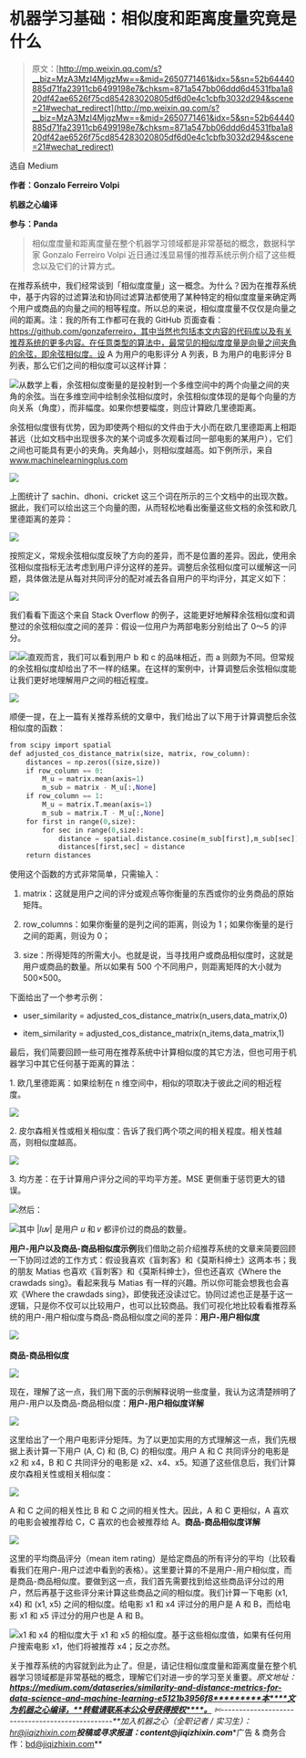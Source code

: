 # 机器学习基础：相似度和距离度量究竟是什么

> 原文：[http://mp.weixin.qq.com/s?__biz=MzA3MzI4MjgzMw==&mid=2650771461&idx=5&sn=52b64440885d71fa23911cb6499198e7&chksm=871a547bb06ddd6d4531fba1a820df42ae6526f75cd854283020805df6d0e4c1cbfb3032d294&scene=21#wechat_redirect](http://mp.weixin.qq.com/s?__biz=MzA3MzI4MjgzMw==&mid=2650771461&idx=5&sn=52b64440885d71fa23911cb6499198e7&chksm=871a547bb06ddd6d4531fba1a820df42ae6526f75cd854283020805df6d0e4c1cbfb3032d294&scene=21#wechat_redirect)

选自 Medium

**作者：Gonzalo Ferreiro Volpi**

**机器之心编译** 

**参与：Panda**

> 相似度度量和距离度量在整个机器学习领域都是非常基础的概念，数据科学家 Gonzalo Ferreiro Volpi 近日通过浅显易懂的推荐系统示例介绍了这些概念以及它们的计算方式。

在推荐系统中，我们经常谈到「相似度度量」这一概念。为什么？因为在推荐系统中，基于内容的过滤算法和协同过滤算法都使用了某种特定的相似度度量来确定两个用户或商品的向量之间的相等程度。所以总的来说，相似度度量不仅仅是向量之间的距离。注：我的所有工作都可在我的 GitHub 页面查看：https://github.com/gonzaferreiro，其中当然也包括本文内容的代码库以及有关推荐系统的更多内容。在任意类型的算法中，最常见的相似度度量是向量之间夹角的余弦，即余弦相似度。设 A 为用户的电影评分 A 列表，B 为用户的电影评分 B 列表，那么它们之间的相似度可以这样计算：

![](../Images/28c1bb9d82e9077f4bba50a81a0bcf29.jpg)从数学上看，余弦相似度衡量的是投射到一个多维空间中的两个向量之间的夹角的余弦。当在多维空间中绘制余弦相似度时，余弦相似度体现的是每个向量的方向关系（角度），而非幅度。如果你想要幅度，则应计算欧几里德距离。

余弦相似度很有优势，因为即使两个相似的文件由于大小而在欧几里德距离上相距甚远（比如文档中出现很多次的某个词或多次观看过同一部电影的某用户），它们之间也可能具有更小的夹角。夹角越小，则相似度越高。如下例所示，来自 www.machinelearningplus.com

![](../Images/01a0a2f433389254eab8ddb9a818c147.jpg)

上图统计了 sachin、dhoni、cricket 这三个词在所示的三个文档中的出现次数。据此，我们可以绘出这三个向量的图，从而轻松地看出衡量这些文档的余弦和欧几里德距离的差异：

![](../Images/a41748d82835578836bedba9ce161481.jpg)

按照定义，常规余弦相似度反映了方向的差异，而不是位置的差异。因此，使用余弦相似度指标无法考虑到用户评分这样的差异。调整后余弦相似度可以缓解这一问题，具体做法是从每对共同评分的配对减去各自用户的平均评分，其定义如下：

![](../Images/acca9f6d777dd5d22ba8f675249197dd.jpg)

我们看看下面这个来自 Stack Overflow 的例子，这能更好地解释余弦相似度和调整过的余弦相似度之间的差异：假设一位用户为两部电影分别给出了 0～5 的评分。

![](../Images/e06a9660cd2af66f6f5857b44fab5ead.jpg)![](../Images/aac42eea3dcc3cbc3d4c995135b0a9c0.jpg)直观而言，我们可以看到用户 b 和 c 的品味相近，而 a 则颇为不同。但常规的余弦相似度却给出了不一样的结果。在这样的案例中，计算调整后余弦相似度能让我们更好地理解用户之间的相近程度。

![](../Images/3ea1c1483c4d648123113e1b4ba9b756.jpg)

顺便一提，在上一篇有关推荐系统的文章中，我们给出了以下用于计算调整后余弦相似度的函数：

```py
from scipy import spatial
def adjusted_cos_distance_matrix(size, matrix, row_column):
    distances = np.zeros((size,size))
    if row_column == 0:
        M_u = matrix.mean(axis=1)
        m_sub = matrix - M_u[:,None]
    if row_column == 1:
        M_u = matrix.T.mean(axis=1)
        m_sub = matrix.T - M_u[:,None]
    for first in range(0,size):
        for sec in range(0,size):
            distance = spatial.distance.cosine(m_sub[first],m_sub[sec])
            distances[first,sec] = distance
    return distances 
```

使用这个函数的方式非常简单，只需输入：

1.  matrix：这就是用户之间的评分或观点等你衡量的东西或你的业务商品的原始矩阵。

2.  row_columns：如果你衡量的是列之间的距离，则设为 1；如果你衡量的是行之间的距离，则设为 0；

3.  size：所得矩阵的所需大小。也就是说，当寻找用户或商品相似度时，这就是用户或商品的数量。所以如果有 500 个不同用户，则距离矩阵的大小就为 500×500。

下面给出了一个参考示例：

*   user_similarity = adjusted_cos_distance_matrix(n_users,data_matrix,0)

*   item_similarity = adjusted_cos_distance_matrix(n_items,data_matrix,1)

最后，我们简要回顾一些可用在推荐系统中计算相似度的其它方法，但也可用于机器学习中其它任何基于距离的算法：

1\. 欧几里德距离：如果绘制在 n 维空间中，相似的项取决于彼此之间的相近程度。

![](../Images/8b13db900ef7802973f213e6c2939089.jpg)

2\. 皮尔森相关性或相关相似度：告诉了我们两个项之间的相关程度。相关性越高，则相似度越高。

![](../Images/f579ef0851c720bdffd8a812d85fdc20.jpg)

3\. 均方差：在于计算用户评分之间的平均平方差。MSE 更侧重于惩罚更大的错误。

![](../Images/a1aaeb3bd07096cddcd4c7d67fe6da83.jpg)然后：

![](../Images/8dc3b3429064feb918a1133c4fa70673.jpg)其中 |𝐼𝑢𝑣| 是用户 𝑢 和 𝑣 都评价过的商品的数量。

**用户-用户以及商品-商品相似度示例**我们借助之前介绍推荐系统的文章来简要回顾一下协同过滤的工作方式：假设我喜欢《盲刺客》和《莫斯科绅士》这两本书；我的朋友 Matias 也喜欢《盲刺客》和《莫斯科绅士》，但也还喜欢《Where the crawdads sing》。看起来我与 Matias 有一样的兴趣。所以你可能会想我也会喜欢《Where the crawdads sing》，即使我还没读过它。协同过滤也正是基于这一逻辑，只是你不仅可以比较用户，也可以比较商品。我们可视化地比较看看推荐系统的用户-用户相似度与商品-商品相似度之间的差异：**用户-用户相似度**

![](../Images/9e392811e24f9de85f17a41de8656e99.jpg) 

**商品-商品相似度**

![](../Images/dca1f49be5f7d34c4f073ef4b848118a.jpg)

现在，理解了这一点，我们用下面的示例解释说明一些度量，我认为这清楚辨明了用户-用户以及商品-商品相似度：**用户-用户相似度详解**

![](../Images/41646717ea8a9064e6a434258f3aba80.jpg)

这里给出了一个用户电影评分矩阵。为了以更加实用的方式理解这一点，我们先根据上表计算一下用户 (A, C) 和 (B, C) 的相似度。用户 A 和 C 共同评分的电影是 x2 和 x4，B 和 C 共同评分的电影是 x2、x4、x5。知道了这些信息后，我们计算皮尔森相关性或相关相似度：

![](../Images/d2d62ba880e9c83d8cfc8f6453fe7ef5.jpg)

A 和 C 之间的相关性比 B 和 C 之间的相关性大。因此，A 和 C 更相似，A 喜欢的电影会被推荐给 C，C 喜欢的也会被推荐给 A。**商品-商品相似度详解**

![](../Images/78cde8658c96d1bd39c92a1d971dc619.jpg)

这里的平均商品评分（mean item rating）是给定商品的所有评分的平均（比较看看我们在用户-用户过滤中看到的表格）。这里要计算的不是用户-用户相似度，而是商品-商品相似度。要做到这一点，我们首先需要找到给这些商品评分过的用户，然后再基于这些评分来计算这些商品之间的相似度。我们计算一下电影 (x1, x4) 和 (x1, x5) 之间的相似度。给电影 x1 和 x4 评过分的用户是 A 和 B，而给电影 x1 和 x5 评过分的用户也是 A 和 B。

![](../Images/c94b434c569a4e62b35e3308ddcb7b61.jpg)x1 和 x4 的相似度大于 x1 和 x5 的相似度。基于这些相似度值，如果有任何用户搜索电影 x1，他们将被推荐 x4；反之亦然。

关于推荐系统的内容就到此为止了。但是，请记住相似度度量和距离度量在整个机器学习领域都是非常基础的概念，理解它们对进一步的学习至关重要。*原文地址：**https://medium.com/dataseries/similarity-and-distance-metrics-for-data-science-and-machine-learning-e5121b3956f8*********本****文为机器之心编译，**转载请联系本公众号获得授权****。**
✄------------------------------------------------**加入机器之心（全职记者 / 实习生）：hr@jiqizhixin.com****投稿或寻求报道：**content**@jiqizhixin.com****广告 & 商务合作：bd@jiqizhixin.com**